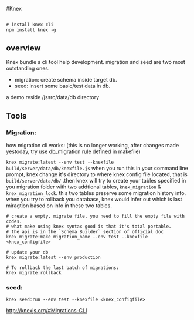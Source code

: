 #Knex

## 

    # install knex cli
    npm install knex -g


## overview
Knex bundle a cli tool help development. migration and seed are two most outstanding ones.
* migration: create schema inside target db.
* seed: insert some basic/test data in db.

a demo reside /jssrc/data/db directory



## Tools

### Migration:
how migration cli works: (this is no longer working, after changes made yestoday, try use db_migration rule defined in makefile)

`knex migrate:latest --env test --knexfile  build/server/data/db/knexfile.js`
when you run this in your command line prompt, knex change it's directory to where knex config
file located, that is `build/server/data/db/`
.then knex will try to create your tables specified in you migration folder with two addtional tables,
`knex_migration` & `knex_migration_lock`. this two tables preserve some migration history info. when you try
to rollback you database, knex  would infer out which is last miragtion based on info in these two tables.

    
    # create a empty, migrate file, you need to fill the empty file with codes.
    # what make using knex syntax good is that it's total portable.
    # the api is in the `Schema Builder` section of official doc
    knex migrate:make migration_name --env test --knexfile <knex_configfile>

    # update your db
    knex migrate:latest --env production

    # To rollback the last batch of migrations:
    knex migrate:rollback
    

### seed:

    knex seed:run --env test --knexfile <knex_configfile>
    
    
    
    
    
    
    

http://knexjs.org/#Migrations-CLI

